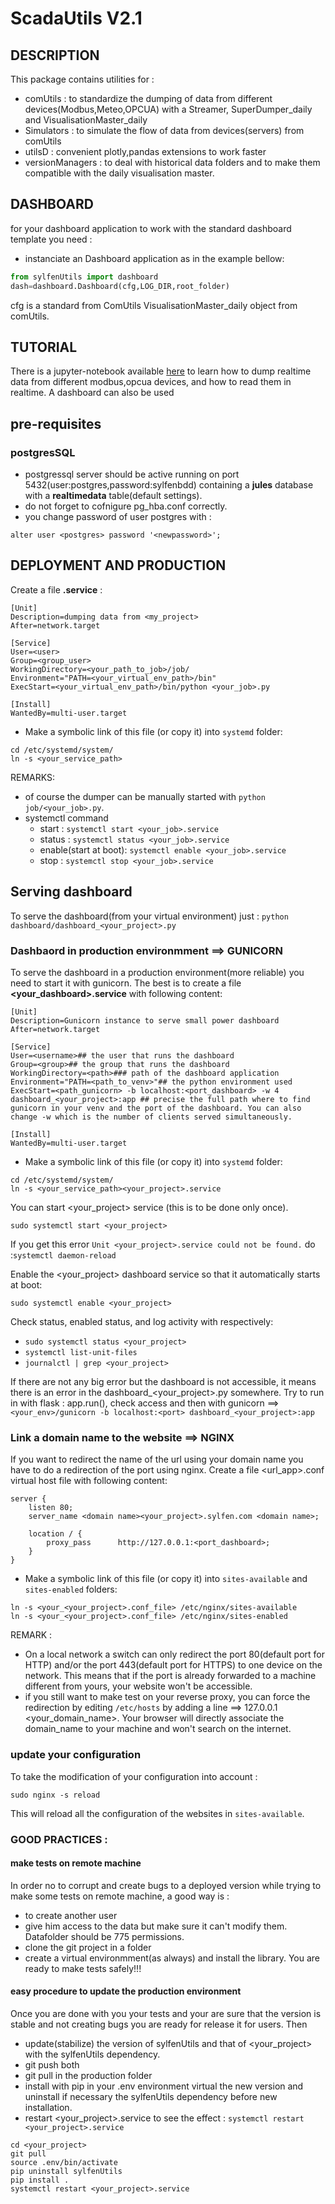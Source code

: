 # ScadaUtils V2.1

## DESCRIPTION

This package contains utilities for :
- comUtils : to standardize the dumping of data from different devices(Modbus,Meteo,OPCUA) with a Streamer, SuperDumper_daily and VisualisationMaster_daily
- Simulators : to simulate the flow of data from devices(servers) from comUtils
- utilsD : convenient plotly,pandas extensions to work faster
- versionManagers : to deal with historical data folders and to make them compatible with the daily visualisation master.

## DASHBOARD
for your dashboard application to work with the standard dashboard template you need :
- instanciate an Dashboard application as in the example bellow:

```python
from sylfenUtils import dashboard
dash=dashboard.Dashboard(cfg,LOG_DIR,root_folder)
```
cfg is a standard from ComUtils VisualisationMaster_daily object from comUtils.

## TUTORIAL
There is a jupyter-notebook available [here]() to learn how to dump realtime data from different modbus,opcua devices, and how to read them in realtime. A dashboard can also be used

## pre-requisites

### postgresSQL
- postgressql server should be active running on port 5432(user:postgres,password:sylfenbdd) containing a **jules** database with a **realtimedata** table(default settings).
- do not forget to cofnigure pg_hba.conf correctly.
- you change password of user postgres with :
```shell
alter user <postgres> password '<newpassword>';
```  

## DEPLOYMENT AND PRODUCTION
Create a file  **<myproject>.service** :

```shell
[Unit]
Description=dumping data from <my_project>
After=network.target

[Service]
User=<user>
Group=<group_user>
WorkingDirectory=<your_path_to_job>/job/
Environment="PATH=<your_virtual_env_path>/bin"
ExecStart=<your_virtual_env_path>/bin/python <your_job>.py

[Install]
WantedBy=multi-user.target
```

- Make a symbolic link of this file (or copy it) into `systemd` folder:
```
cd /etc/systemd/system/
ln -s <your_service_path>
```

REMARKS:

- of course the dumper can be manually started with `python job/<your_job>.py`.
- systemctl command
    - start : `systemctl start <your_job>.service`
    - status : `systemctl status <your_job>.service`
    - enable(start at boot): `systemctl enable <your_job>.service`
    - stop : `systemctl stop <your_job>.service`
## Serving dashboard

To serve the dashboard(from your virtual environment) just :
`python dashboard/dashboard_<your_project>.py`

### Dashbaord in production environmment ==> GUNICORN
To serve the dashboard in a production environment(more reliable) you need to start it with gunicorn. The best is to create a file **<your_dashboard>.service** with following content:

```shell
[Unit]
Description=Gunicorn instance to serve small power dashboard
After=network.target

[Service]
User=<username>## the user that runs the dashboard
Group=<group>## the group that runs the dashboard
WorkingDirectory=<path>### path of the dashboard application
Environment="PATH=<path_to_venv>"## the python environment used
ExecStart=<path_gunicorn> -b localhost:<port_dashboard> -w 4 dashboard_<your_project>:app ## precise the full path where to find gunicorn in your venv and the port of the dashboard. You can also change -w which is the number of clients served simultaneously.

[Install]
WantedBy=multi-user.target
```
- Make a symbolic link of this file (or copy it) into `systemd` folder:
```
cd /etc/systemd/system/
ln -s <your_service_path><your_project>.service
```

You can start <your_project> service (this is to be done only once).

```
sudo systemctl start <your_project>
```

If you get this error `Unit <your_project>.service could not be found.` do :`systemctl daemon-reload`

Enable the <your_project> dashboard service so that it automatically starts at boot:
```
sudo systemctl enable <your_project>
```
Check status, enabled status, and log activity with respectively:
- ```sudo systemctl status <your_project>```
- ```systemctl list-unit-files```
- ```journalctl | grep <your_project>```

If there are not any big error but the dashboard is not accessible, it means there is an error in the dashboard_<your_project>.py somewhere. Try to run in with flask : app.run(), check access and then with gunicorn ==> `<your_env>/gunicorn -b localhost:<port> dashboard_<your_project>:app`

### Link a domain name to the website ==> NGINX
If you want to redirect the name of the url using your domain name you have to do a redirection of the port using nginx. Create a file <url_app>.conf virtual host file with following content:

```shell
server {
    listen 80;
    server_name <domain name><your_project>.sylfen.com <domain name>;

    location / {
        proxy_pass      http://127.0.0.1:<port_dashboard>;
    }
}
```

- Make a symbolic link of this file (or copy it) into `sites-available` and `sites-enabled` folders:
```
ln -s <your_<your_project>.conf_file> /etc/nginx/sites-available
ln -s <your_<your_project>.conf_file> /etc/nginx/sites-enabled
```

REMARK :
- On a local network a switch can only redirect the port 80(default port for HTTP) and/or the port 443(default port for HTTPS) to one device on the network. This means that if the port is already forwarded to a machine different from yours, your website won't be accessible.
- if you still want to make test on your reverse proxy, you can force the redirection by editing `/etc/hosts` by adding a line  ==>     127.0.0.1   <your_domain_name>. Your browser will directly associate the domain_name to your machine and won't search on the internet.

### update your configuration
To take the modification of your configuration into account :  

```
sudo nginx -s reload

```
This will reload all the configuration of the websites in `sites-available`.



### GOOD PRACTICES :
#### make tests on remote machine

In order no to corrupt and create bugs to a deployed version while trying to make some tests on remote machine, a good way is :
- to create another user
- give him access to the data but make sure it can't modify them. Datafolder should be 775 permissions.
- clone the git project in a folder  
- create a virtual environmment(as always) and install the library. You are ready to make tests safely!!!

#### easy procedure to update the production environment

Once you are done with you your tests and your are sure that the version is stable and not creating bugs you are ready for release it for users. Then
- update(stabilize) the version of sylfenUtils and that of <your_project> with the sylfenUtils dependency.
- git push both
- git pull in the production folder
- install with pip in your .env environment virtual the new version and uninstall if necessary the sylfenUtils dependency before new installation.
- restart <your_project>.service to see the effect : `systemctl restart <your_project>.service`

```
cd <your_project>
git pull
source .env/bin/activate
pip uninstall sylfenUtils
pip install .
systemctl restart <your_project>.service
```
